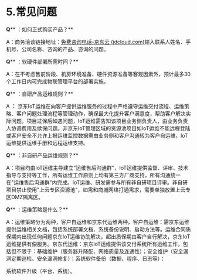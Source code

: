 # 5.常见问题

**Q**** ：如何正式购买产品？**

A：商务洽谈链接地址：[免费咨询电话](https://www.jdcloud.com/cn/forms/consultation)[-京东云 (jdcloud.com)](https://www.jdcloud.com/cn/forms/consultation)输入联系人姓名、手机号、公司名称、咨询的产品、咨询的问题。

**Q**** ：软硬件部署所需时间？**

A：在不考虑售前阶段、机房环境准备、硬件资源准备等客观因素外，预计最多30个工作日内可完成物联管理平台的部署实施。

**Q**** ：自研产品运维规则？**

A **：** 京东IoT运维在向客户提供运维服务的过程中严格遵守运维交付流程、运维策略、客户问题处理流程等管理动作，确保最大化提升客户满意度，帮助客户解决实际问题。项目过保后如遇问题，IoT运维需告知该项目业务侧负责人，由业务负责人协调费用及续保问题。非京东IoT管理区域的资源池项目如IoT运维不能远程登陆或客户安全不允许上报运维监控数据需由业务侧和客户沟通转为客户自运维，IoT运维提供运维手册和远程运维支持。

**Q**** ：非自研产品运维规则？**

A：项目均由IoT运维主导建立&quot;运维售后沟通群&quot;，IoT运维提供监督、评审、技术指导与支持等工作，所有运维工作原则上均有第三方厂商支持，所有沟通统一在&quot;运维售后沟通群&quot;内完成。IoT运维、研发需参与所有非自研项目评审。非自研项目禁止使用&quot;上云专区资源池&quot;，如需和商城网络打通需求，需要单独放置上云专区DMZ隔离区。

**Q**** ：运维策略是什么？**

A：运维策略分为两种，客户自运维和京东代运维两种，客户自运维：需京东运维提供运维相关文档，包括系统部署文档、系统备份说明、启动方法等。运维合同质保期内出现任何问题京东IoT运维协助解决，超出质保期由客户自行解决，京东IoT运维提供有偿服务。京东代运维：京东IoT运维提供该交付系统所有运维工作，包括但不限于：基础维护（服务器升降配、网络质量及连通性）；安全维护（安全漏洞定期巡检、安全漏洞修复）；系统软件备份（数据、程序、日志等）：

系统软件升级（平台、系统）。